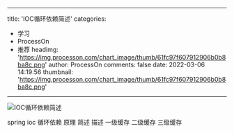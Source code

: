 
---
title: 'IOC循环依赖简述'
categories: 
 - 学习
 - ProcessOn
 - 推荐
headimg: 'https://img.processon.com/chart_image/thumb/61fc97f607912906b0b8ba8c.png'
author: ProcessOn
comments: false
date: 2022-03-06 14:19:56
thumbnail: 'https://img.processon.com/chart_image/thumb/61fc97f607912906b0b8ba8c.png'
---

<div>   
<img class="thumb" alt="IOC循环依赖简述" src="https://img.processon.com/chart_image/thumb/61fc97f607912906b0b8ba8c.png" referrerpolicy="no-referrer">
<p>spring ioc 循环依赖 原理 简述 描述 一级缓存 二级缓存 三级缓存</p>  
</div>
            